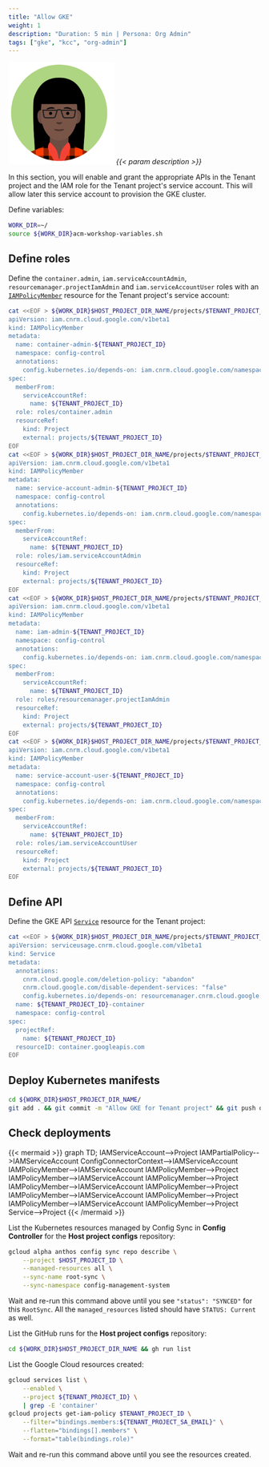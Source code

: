 ```yaml
---
title: "Allow GKE"
weight: 1
description: "Duration: 5 min | Persona: Org Admin"
tags: ["gke", "kcc", "org-admin"]
---
```

![Org Admin](/images/org-admin.png)
_{{< param description >}}_

In this section, you will enable and grant the appropriate APIs in the Tenant project and the IAM role for the Tenant project's service account. This will allow later this service account to provision the GKE cluster.

Define variables:
```Bash
WORK_DIR=~/
source ${WORK_DIR}acm-workshop-variables.sh
```

## Define roles

Define the `container.admin`, `iam.serviceAccountAdmin`, `resourcemanager.projectIamAdmin` and `iam.serviceAccountUser` roles with an [`IAMPolicyMember`](https://cloud.google.com/config-connector/docs/reference/resource-docs/iam/iampolicymember) resource for the Tenant project's service account:
```Bash
cat <<EOF > ${WORK_DIR}$HOST_PROJECT_DIR_NAME/projects/$TENANT_PROJECT_ID/container-admin.yaml
apiVersion: iam.cnrm.cloud.google.com/v1beta1
kind: IAMPolicyMember
metadata:
  name: container-admin-${TENANT_PROJECT_ID}
  namespace: config-control
  annotations:
    config.kubernetes.io/depends-on: iam.cnrm.cloud.google.com/namespaces/config-control/IAMServiceAccount/${TENANT_PROJECT_ID},resourcemanager.cnrm.cloud.google.com/namespaces/config-control/Project/${TENANT_PROJECT_ID}
spec:
  memberFrom:
    serviceAccountRef:
      name: ${TENANT_PROJECT_ID}
  role: roles/container.admin
  resourceRef:
    kind: Project
    external: projects/${TENANT_PROJECT_ID}
EOF
cat <<EOF > ${WORK_DIR}$HOST_PROJECT_DIR_NAME/projects/$TENANT_PROJECT_ID/service-account-admin.yaml
apiVersion: iam.cnrm.cloud.google.com/v1beta1
kind: IAMPolicyMember
metadata:
  name: service-account-admin-${TENANT_PROJECT_ID}
  namespace: config-control
  annotations:
    config.kubernetes.io/depends-on: iam.cnrm.cloud.google.com/namespaces/config-control/IAMServiceAccount/${TENANT_PROJECT_ID},resourcemanager.cnrm.cloud.google.com/namespaces/config-control/Project/${TENANT_PROJECT_ID}
spec:
  memberFrom:
    serviceAccountRef:
      name: ${TENANT_PROJECT_ID}
  role: roles/iam.serviceAccountAdmin
  resourceRef:
    kind: Project
    external: projects/${TENANT_PROJECT_ID}
EOF
cat <<EOF > ${WORK_DIR}$HOST_PROJECT_DIR_NAME/projects/$TENANT_PROJECT_ID/iam-admin.yaml
apiVersion: iam.cnrm.cloud.google.com/v1beta1
kind: IAMPolicyMember
metadata:
  name: iam-admin-${TENANT_PROJECT_ID}
  namespace: config-control
  annotations:
    config.kubernetes.io/depends-on: iam.cnrm.cloud.google.com/namespaces/config-control/IAMServiceAccount/${TENANT_PROJECT_ID},resourcemanager.cnrm.cloud.google.com/namespaces/config-control/Project/${TENANT_PROJECT_ID}
spec:
  memberFrom:
    serviceAccountRef:
      name: ${TENANT_PROJECT_ID}
  role: roles/resourcemanager.projectIamAdmin
  resourceRef:
    kind: Project
    external: projects/${TENANT_PROJECT_ID}
EOF
cat <<EOF > ${WORK_DIR}$HOST_PROJECT_DIR_NAME/projects/$TENANT_PROJECT_ID/service-account-user.yaml
apiVersion: iam.cnrm.cloud.google.com/v1beta1
kind: IAMPolicyMember
metadata:
  name: service-account-user-${TENANT_PROJECT_ID}
  namespace: config-control
  annotations:
    config.kubernetes.io/depends-on: iam.cnrm.cloud.google.com/namespaces/config-control/IAMServiceAccount/${TENANT_PROJECT_ID},resourcemanager.cnrm.cloud.google.com/namespaces/config-control/Project/${TENANT_PROJECT_ID}
spec:
  memberFrom:
    serviceAccountRef:
      name: ${TENANT_PROJECT_ID}
  role: roles/iam.serviceAccountUser
  resourceRef:
    kind: Project
    external: projects/${TENANT_PROJECT_ID}
EOF
```

## Define API

Define the GKE API [`Service`](https://cloud.google.com/config-connector/docs/reference/resource-docs/serviceusage/service) resource for the Tenant project:
```Bash
cat <<EOF > ${WORK_DIR}$HOST_PROJECT_DIR_NAME/projects/$TENANT_PROJECT_ID/container-service.yaml
apiVersion: serviceusage.cnrm.cloud.google.com/v1beta1
kind: Service
metadata:
  annotations:
    cnrm.cloud.google.com/deletion-policy: "abandon"
    cnrm.cloud.google.com/disable-dependent-services: "false"
    config.kubernetes.io/depends-on: resourcemanager.cnrm.cloud.google.com/namespaces/config-control/Project/${TENANT_PROJECT_ID}
  name: ${TENANT_PROJECT_ID}-container
  namespace: config-control
spec:
  projectRef:
    name: ${TENANT_PROJECT_ID}
  resourceID: container.googleapis.com
EOF
```

## Deploy Kubernetes manifests

```Bash
cd ${WORK_DIR}$HOST_PROJECT_DIR_NAME/
git add . && git commit -m "Allow GKE for Tenant project" && git push origin main
```

## Check deployments

{{< mermaid >}}
graph TD;
  IAMServiceAccount-->Project
  IAMPartialPolicy-->IAMServiceAccount
  ConfigConnectorContext-->IAMServiceAccount
  IAMPolicyMember-->IAMServiceAccount
  IAMPolicyMember-->Project
  IAMPolicyMember-->IAMServiceAccount
  IAMPolicyMember-->Project
  IAMPolicyMember-->IAMServiceAccount
  IAMPolicyMember-->Project
  IAMPolicyMember-->IAMServiceAccount
  IAMPolicyMember-->Project
  IAMPolicyMember-->IAMServiceAccount
  IAMPolicyMember-->Project
  Service-->Project
{{< /mermaid >}}

List the Kubernetes resources managed by Config Sync in **Config Controller** for the **Host project configs** repository:
```Bash
gcloud alpha anthos config sync repo describe \
    --project $HOST_PROJECT_ID \
    --managed-resources all \
    --sync-name root-sync \
    --sync-namespace config-management-system
```
Wait and re-run this command above until you see `"status": "SYNCED"` for this `RootSync`. All the `managed_resources` listed should have `STATUS: Current` as well.

List the GitHub runs for the **Host project configs** repository:
```Bash
cd ${WORK_DIR}$HOST_PROJECT_DIR_NAME && gh run list
```

List the Google Cloud resources created:
```Bash
gcloud services list \
    --enabled \
    --project ${TENANT_PROJECT_ID} \
    | grep -E 'container'
gcloud projects get-iam-policy $TENANT_PROJECT_ID \
    --filter="bindings.members:${TENANT_PROJECT_SA_EMAIL}" \
    --flatten="bindings[].members" \
    --format="table(bindings.role)"
```
Wait and re-run this command above until you see the resources created.